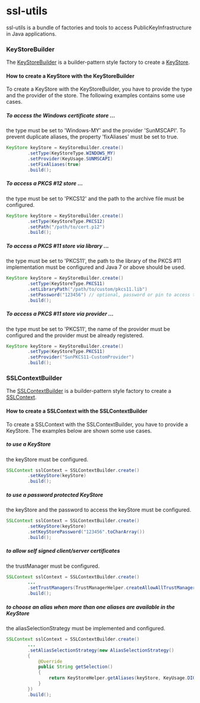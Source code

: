 # ssl-utils
ssl-utils is a bundle of factories and tools to access PublicKeyInfrastructure in Java applications.

### KeyStoreBuilder
The [KeyStoreBuilder](https://github.com/j3t/ssl-utils/blob/master/src/main/java/ssl/builder/KeyStoreBuilder.java) is a builder-pattern style factory to create a [KeyStore](http://docs.oracle.com/javase/7/docs/api/java/security/KeyStore.html).

#### How to create a KeyStore with the KeyStoreBuilder
To create a KeyStore with the KeyStoreBuilder, you have to provide the type and the provider of the store. The following examples contains some use cases.

##### To access the Windows certificate store ...
the type must be set to 'Windows-MY' and the provider 'SunMSCAPI'. To prevent duplicate aliases, the property 'fixAliases' must be set to true.
```java
KeyStore keyStore = KeyStoreBuilder.create()
		.setType(KeyStoreType.WINDOWS_MY)
		.setProvider(KeyUsage.SUNMSCAPI)
		.setFixAliases(true)
		.build();
```

##### To access a PKCS #12 store ...
the type must be set to 'PKCS12' and the path to the archive file must be configured.
```java
KeyStore keyStore = KeyStoreBuilder.create()
		.setType(KeyStoreType.PKCS12)
		.setPath("/path/to/cert.p12")
		.build();
```

##### To access a PKCS #11 store via library ...
the type must be set to 'PKCS11', the path to the library of the PKCS #11 implementation must be configured and Java 7 or above should be used.
```java
KeyStore keyStore = KeyStoreBuilder.create()
		.setType(KeyStoreType.PKCS11)
		.setLibraryPath("/path/to/custom/pkcs11.lib")
		.setPassword("123456") // optional, password or pin to access the store
		.build();
```

##### To access a PKCS #11 store via provider ...
the type must be set to 'PKCS11', the name of the provider must be configured and the provider must be already registered.
```java
KeyStore keyStore = KeyStoreBuilder.create()
		.setType(KeyStoreType.PKCS11)
		.setProvider("SunPKCS11-CustomProvider")
		.build();
```

### SSLContextBuilder
The [SSLContextBuilder](https://github.com/j3t/ssl-utils/blob/master/src/main/java/ssl/builder/SSLContextBuilder.java) is a builder-pattern style factory to create a [SSLContext](http://docs.oracle.com/javase/7/docs/api/javax/net/ssl/SSLContext.html).

#### How to create a SSLContext with the SSLContextBuilder
To create a SSLContext with the SSLContextBuilder, you have to provide a KeyStore. The examples below are shown some use cases.

##### to use a KeyStore
the keyStore must be configured.
```java
SSLContext sslContext = SSLContextBuilder.create()
		.setKeyStore(keyStore)
		.build();
```

##### to use a password protected KeyStore
the keyStore and the password to access the keyStore must be configured.
```java
SSLContext sslContext = SSLContextBuilder.create()
		.setKeyStore(keyStore)
		.setKeyStorePassword("123456".toCharArray())
		.build();
```

##### to allow self signed client/server certificates
the trustManager must be configured.
```java
SSLContext sslContext = SSLContextBuilder.create()
		...
		.setTrustManagers(TrustManagerHelper.createAllowAllTrustManagers())
		.build();
```

##### to choose an alias when more than one aliases are available in the KeyStore
the aliasSelectionStrategy must be implemented and configured.
```java
SSLContext sslContext = SSLContextBuilder.create()
		...
		.setAliasSelectionStrategy(new AliasSelectionStrategy()
        {
            @Override
            public String getSelection()
            {
                return KeyStoreHelper.getAliases(keyStore, KeyUsage.DIGITAL_SIGNATURE)[0];
            }
        })
		.build();
```
